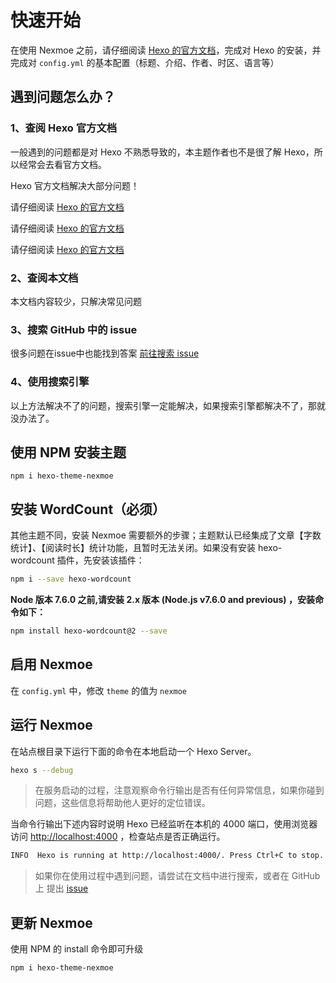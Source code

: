 # 快速开始

在使用 Nexmoe 之前，请仔细阅读 [Hexo 的官方文档](https://hexo.io/zh-cn/docs/)，完成对 Hexo 的安装，并完成对 `config.yml` 的基本配置（标题、介绍、作者、时区、语言等）

## 遇到问题怎么办？

### 1、查阅 Hexo 官方文档

一般遇到的问题都是对 Hexo 不熟悉导致的，本主题作者也不是很了解 Hexo，所以经常会去看官方文档。

Hexo 官方文档解决大部分问题！

请仔细阅读 [Hexo 的官方文档](https://hexo.io/zh-cn/docs/)

请仔细阅读 [Hexo 的官方文档](https://hexo.io/zh-cn/docs/)

请仔细阅读 [Hexo 的官方文档](https://hexo.io/zh-cn/docs/)

### 2、查阅本文档

本文档内容较少，只解决常见问题

### 3、搜索 GitHub 中的 issue

很多问题在issue中也能找到答案 [前往搜索 issue](https://github.com/theme-nexmoe/hexo-theme-nexmoe/issues)

### 4、使用搜索引擎

以上方法解决不了的问题，搜索引擎一定能解决，如果搜索引擎都解决不了，那就没办法了。



## 使用 NPM 安装主题

```
npm i hexo-theme-nexmoe
```

## 安装 WordCount（必须）

其他主题不同，安装 Nexmoe 需要额外的步骤；主题默认已经集成了文章【字数统计】、【阅读时长】统计功能，且暂时无法关闭。如果没有安装 hexo-wordcount 插件，先安装该插件：

```bash
npm i --save hexo-wordcount
```

**Node 版本 7.6.0 之前,请安装 2.x 版本 \(Node.js v7.6.0 and previous\) ，安装命令如下：**

```bash
npm install hexo-wordcount@2 --save
```

## 启用 Nexmoe

在 `config.yml` 中，修改 `theme` 的值为 `nexmoe`

## 运行 Nexmoe

在站点根目录下运行下面的命令在本地启动一个 Hexo Server。

```bash
hexo s --debug
```

> 在服务启动的过程，注意观察命令行输出是否有任何异常信息，如果你碰到问题，这些信息将帮助他人更好的定位错误。

当命令行输出下述内容时说明 Hexo 已经监听在本机的 4000 端口，使用浏览器访问 [http://localhost:4000](http://localhost:4000) ，检查站点是否正确运行。

```bash
INFO  Hexo is running at http://localhost:4000/. Press Ctrl+C to stop.
```

> 如果你在使用过程中遇到问题，请尝试在文档中进行搜索，或者在 GitHub 上 提出 [issue](https://github.com/nexmoe/hexo-theme-nexmoe/issues/new)

## 更新 Nexmoe

使用 NPM 的 install 命令即可升级

```
npm i hexo-theme-nexmoe
```

